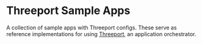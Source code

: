 # Threeport Sample Apps

A collection of sample apps with Threeport configs.  These serve as reference
implementations for using [Threeport](https://threeport.io/), an application
orchestrator.

